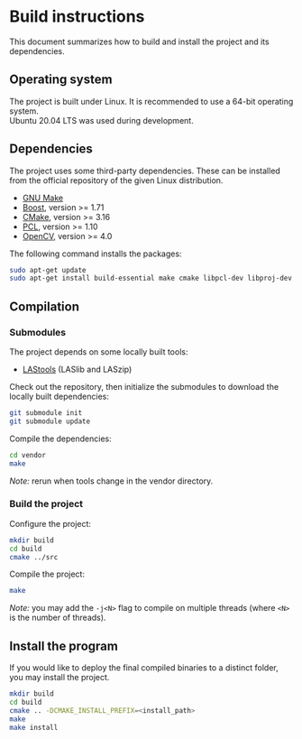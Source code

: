 Build instructions
=========================================

This document summarizes how to build and install the project and its dependencies.

Operating system
---------------

The project is built under Linux. It is recommended to use a 64-bit operating system.  
Ubuntu 20.04 LTS was used during development.

Dependencies
--------------

The project uses some third-party dependencies.
These can be installed from the official repository of the given Linux distribution.
*  [GNU Make](https://www.gnu.org/software/make/)
*  [Boost](https://www.boost.org/), version >= 1.71
*  [CMake](https://cmake.org/), version >= 3.16
*  [PCL](http://pointclouds.org/), version >= 1.10
*  [OpenCV](https://opencv.org/), version >= 4.0

The following command installs the packages:
```bash
sudo apt-get update
sudo apt-get install build-essential make cmake libpcl-dev libproj-dev libopencv-dev
```

Compilation
--------------

### Submodules

The project depends on some locally built tools:
* [LAStools](https://github.com/LAStools/LAStools) (LASlib and LASzip)

Check out the repository, then initialize the submodules to download the locally built dependencies:
```bash
git submodule init
git submodule update
```

Compile the dependencies:
```bash
cd vendor
make
```

*Note:* rerun when tools change in the vendor directory.

### Build the project

Configure the project:
```bash
mkdir build
cd build
cmake ../src
```

Compile the project:
```bash
make
```

*Note:* you may add the `-j<N>` flag to compile on multiple threads (where `<N>` is the number of threads).

## Install the program

If you would like to deploy the final compiled binaries to a distinct folder, you may install the project.
```bash
mkdir build
cd build
cmake .. -DCMAKE_INSTALL_PREFIX=<install_path>
make
make install
```
